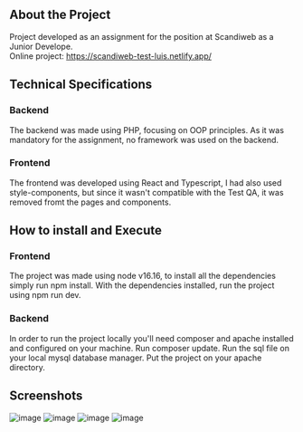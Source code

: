 ## About the Project
Project developed as an assignment for the position at Scandiweb as a Junior Develope.
<br />
Online project: https://scandiweb-test-luis.netlify.app/

## Technical Specifications
### Backend
The backend was made using PHP, focusing on OOP principles. As it was mandatory for the assignment, 
no framework was used on the backend.

### Frontend
The frontend was developed using React and Typescript, I had also used style-components, 
but since it wasn't compatible with the Test QA, it was removed fromt the pages and components.

## How to install and Execute

### Frontend
The project was made using node v16.16, to install all the dependencies simply run npm install.
With the dependencies installed, run the project using npm run dev.

### Backend
In order to run the project locally you'll need composer and apache installed and configured on your machine.
Run composer update.
Run the sql file on your local mysql database manager.
Put the project on your apache directory.

## Screenshots
![image](https://user-images.githubusercontent.com/49485457/206583522-c24c9b1c-8b67-468e-bba3-cb06b61d3c6b.png)
![image](https://user-images.githubusercontent.com/49485457/206583548-53b87586-fe97-4050-9503-472b4b4e3b6f.png)
![image](https://user-images.githubusercontent.com/49485457/206583561-5e134bce-a745-4d48-9c29-2b826b28aeb6.png)
![image](https://user-images.githubusercontent.com/49485457/206583666-943b3295-b104-4cfb-b16f-6b78bbe4299f.png)



